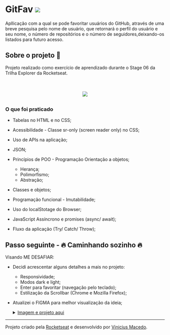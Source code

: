 # GitFav <img src="https://github.com/Macedovin/GitFavorites/blob/main/assets/Git_fav-ico.ico" width=30px>

Apllicação com a qual se pode favoritar usuários do GitHub, através de uma breve pesquisa pelo nome de usuário, que retornará o perfil do usuário e seu nome, o número de repositórios e o número de seguidores,deixando-os listados para futuro acesso.

## Sobre o projeto 🚀

Projeto realizado como exercício de aprendizado durante o Stage 06 da Trilha Explorer da Rocketseat.

<h1 align="center">
    <img src="https://github.com/Macedovin/GitFavorites/blob/main/Evolu%C3%A7%C3%A3o%20Rocket%20-%20GitFav.gif">
</h1>

### O que foi praticado

- Tabelas no HTML e no CSS;
- Acessibilidade - Classe sr-only (screen reader only) no CSS;
- Uso de APIs na aplicação;
- JSON;
- Princípios de POO - Programação Orientação a objetos;

  - Herança;
  - Polimorfismo;
  - Abstração;

- Classes e objetos;
- Programação funcional - Imutabilidade;
- Uso do localStotage do Browser;
- JavaScript Assíncrono e promises (async/ await);
- Fluxo da aplicação (Try/ Catch/ Throw);

## Passo seguinte - 🔥 Caminhando sozinho 🔥

Visando ME DESAFIAR:

- Decidi acrescentar alguns detalhes a mais no projeto:

  - Responsividade;
  - Modos dark e light;
  - Enter para favoritar (navegação pelo teclado);
  - Estilização da Scrollbar (Chrome e Mozilla Firefox);

- Atualizei o FIGMA para melhor visualização da ideia;

    <details>

    <summary>
    <a href="https://www.figma.com/file/i0ekwHTbyWPorfjcF5w4xf/%5BDesafios-Explorer%5D-My---GitFav?node-id=0%3A1" target="_blank">
    Imagem e projeto aqui
    </a>
    </summary>
    <br/>
    <a><img src="https://github.com/Macedovin/GitFavorites/blob/main/Git-Fav-FIGMA.png" width=450px/></a>

    </details>
    
 --- 


Projeto criado pela [Rocketseat](https://github.com/Rocketseat) e desenvolvido por [Vinicius&nbsp;Macedo](https://github.com/Macedovin).
